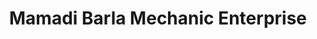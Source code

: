 ---
title: "Mamadi Barla Mechanic Enterprise"
url: /kailahun/mamadi-barla-mechanic-enterprise/
shop: Autowerkstatt
---
